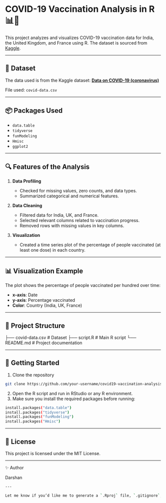 # COVID-19 Vaccination Analysis in R 📊💉

This project analyzes and visualizes COVID-19 vaccination data for India, the United Kingdom, and France using R. The dataset is sourced from [Kaggle](https://www.kaggle.com/tunguz/data-on-covid19-coronavirus).

---

## 📁 Dataset

The data used is from the Kaggle dataset:
**[Data on COVID-19 (coronavirus)](https://www.kaggle.com/tunguz/data-on-covid19-coronavirus)**

File used: `covid-data.csv`

---

## 📦 Packages Used

- `data.table`
- `tidyverse`
- `funModeling`
- `Hmisc`
- `ggplot2`

---

## 🔍 Features of the Analysis

1. **Data Profiling**
   - Checked for missing values, zero counts, and data types.
   - Summarized categorical and numerical features.

2. **Data Cleaning**
   - Filtered data for India, UK, and France.
   - Selected relevant columns related to vaccination progress.
   - Removed rows with missing values in key columns.

3. **Visualization**
   - Created a time series plot of the percentage of people vaccinated (at least one dose) in each country.

---

## 📊 Visualization Example

The plot shows the percentage of people vaccinated per hundred over time:

- **x-axis**: Date  
- **y-axis**: Percentage vaccinated  
- **Color**: Country (India, UK, France)

---

## 📂 Project Structure
├── covid-data.csv                      # Dataset
├── script.R                            # Main R script
└── README.md                           # Project documentation


---

## 🚀 Getting Started

1. Clone the repository  
```bash
git clone https://github.com/your-username/covid19-vaccination-analysis-R.git
```
2.	Open the R script and run in RStudio or any R environment.
3.	Make sure you install the required packages before running:
```bash
install.packages("data.table")
install.packages("tidyverse")
install.packages("funModeling")
install.packages("Hmisc")
```

---

## 📌 License

This project is licensed under the MIT License.

---

✨ Author

Darshan

```bash
---

Let me know if you’d like me to generate a `.Rproj` file, `.gitignore`, or publish the repo structure for upload to GitHub!

```


